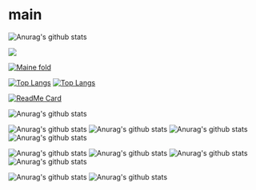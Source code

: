 # main

![Anurag's github stats](https://github-readme-stats.vercel.app/api?username=schooling-ohan&show_icons=true&theme=buefy)

<div>
<img src="https://www.apple.com/v/apple-events/home/e/images/september-2019/meta/og__fodnljjkwl6y.png?201912111726">
</div>

[![Maine fold](https://img.shields.io/badge/start%20with-why%3F-brightgreen.svg?style=flat)](http://www.ted.com/talks/simon_sinek_how_great_leaders_inspire_action)

[![Top Langs](https://github-readme-stats.vercel.app/api/top-langs/?username=schooling-ohan)](https://github.com/anuraghazra/github-readme-stats)
[![Top Langs](https://github-readme-stats.vercel.app/api/top-langs/?username=schooling-ohan&layout=compact)](https://github.com/anuraghazra/github-readme-stats)

[![ReadMe Card](https://github-readme-stats.vercel.app/api/pin/?username=schooling-ohan&repo=main&show_owner=true)](https://github.com/anuraghazra/github-readme-stats)

![Anurag's github stats](https://github-readme-stats.vercel.app/api?username=schooling-ohan&show_icons=true)

![Anurag's github stats](https://github-readme-stats.vercel.app/api?username=schooling-ohan&show_icons=true&theme=dark)
![Anurag's github stats](https://github-readme-stats.vercel.app/api?username=schooling-ohan&show_icons=true&theme=radical)
![Anurag's github stats](https://github-readme-stats.vercel.app/api?username=schooling-ohan&show_icons=true&theme=merko)
![Anurag's github stats](https://github-readme-stats.vercel.app/api?username=schooling-ohan&show_icons=true&theme=gruvbox)

![Anurag's github stats](https://github-readme-stats.vercel.app/api?username=schooling-ohan&show_icons=true&theme=tokyonight)
![Anurag's github stats](https://github-readme-stats.vercel.app/api?username=schooling-ohan&show_icons=true&theme=onedark)
![Anurag's github stats](https://github-readme-stats.vercel.app/api?username=schooling-ohan&show_icons=true&theme=cobalt)
![Anurag's github stats](https://github-readme-stats.vercel.app/api?username=schooling-ohan&show_icons=true&theme=synthwave)

![Anurag's github stats](https://github-readme-stats.vercel.app/api?username=schooling-ohan&show_icons=true&theme=highcontrast)
![Anurag's github stats](https://github-readme-stats.vercel.app/api?username=schooling-ohan&show_icons=true&theme=dracula)



